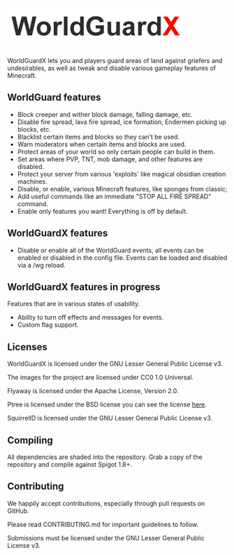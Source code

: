 # ![WorldGuardX](https://github.com/virustotalop/WorldGuardX/blob/master/images/worldguardx.png)

WorldGuardX lets you and players guard areas of land against griefers and undesirables, as well as tweak and disable various gameplay features of Minecraft.

WorldGuard features
---------

* Block creeper and wither block damage, falling damage, etc.
* Disable fire spread, lava fire spread, ice formation, Endermen picking up blocks, etc.
* Blacklist certain items and blocks so they can't be used.
* Warn moderators when certain items and blocks are used.
* Protect areas of your world so only certain people can build in them.
* Set areas where PVP, TNT, mob damage, and other features are disabled.
* Protect your server from various 'exploits' like magical obsidian creation machines.
* Disable, or enable, various Minecraft features, like sponges from classic;
* Add useful commands like an immediate "STOP ALL FIRE SPREAD" command.
* Enable only features you want! Everything is off by default.

WorldGuardX features
---------

* Disable or enable all of the WorldGuard events, all events can be enabled or disabled in the config file. Events can be loaded and disabled via a /wg reload.

WorldGuardX features in progress
---------
Features that are in various states of usability.
* Ability to turn off effects and messages for events.
* Custom flag support.

Licenses
---------

WorldGuardX is licensed under the GNU Lesser General Public License v3.

The images for the project are licensed under CC0 1.0 Universal.

Flyaway is licensed under the Apache License, Version 2.0.

Ptree is licensed under the BSD license you can see the license [here](https://github.com/virustotalop/WorldGuardX/blob/master/LICENSE-Ptree.txt).

SquirrelID is licensed under the GNU Lesser General Public License v3.

Compiling
---------

All dependencies are shaded into the repository. Grab a copy of the repository and compile against Spigot 1.8+.

Contributing
------------

We happily accept contributions, especially through pull requests on GitHub.

Please read CONTRIBUTING.md for important guidelines to follow.

Submissions must be licensed under the GNU Lesser General Public License v3.
